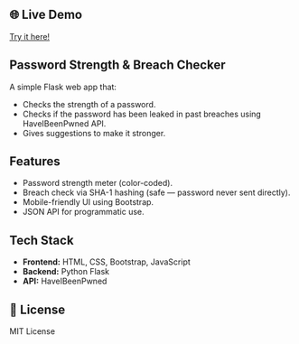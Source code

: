 
## 🌐 Live Demo
[Try it here!](https://password-strength-checker-1sip.onrender.com/)

## Password Strength & Breach Checker

A simple Flask web app that:
- Checks the strength of a password.
- Checks if the password has been leaked in past breaches using HaveIBeenPwned API.
- Gives suggestions to make it stronger.

## Features
- Password strength meter (color-coded).
- Breach check via SHA-1 hashing (safe — password never sent directly).
- Mobile-friendly UI using Bootstrap.
- JSON API for programmatic use.

## Tech Stack
- **Frontend:** HTML, CSS, Bootstrap, JavaScript
- **Backend:** Python Flask
- **API:** HaveIBeenPwned



## 📜 License
MIT License
